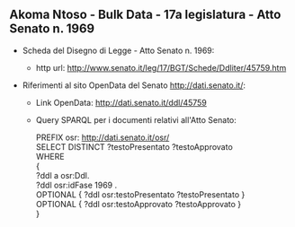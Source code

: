 ## Akoma Ntoso - Bulk Data - 17a legislatura - Atto Senato n. 1969 ##

* Scheda del Disegno di Legge - Atto Senato n. 1969:
	* http url: http://www.senato.it/leg/17/BGT/Schede/Ddliter/45759.htm

* Riferimenti al sito OpenData del Senato http://dati.senato.it/:
	* Link OpenData: http://dati.senato.it/ddl/45759
	* Query SPARQL per i documenti relativi all'Atto Senato:

        PREFIX osr: <http://dati.senato.it/osr/>  
		SELECT DISTINCT ?testoPresentato ?testoApprovato  
		WHERE  
		{  
		    ?ddl a osr:Ddl.  
		    ?ddl osr:idFase 1969 .  
		    OPTIONAL { ?ddl osr:testoPresentato ?testoPresentato }  
		    OPTIONAL { ?ddl osr:testoApprovato ?testoApprovato }  
		}
		
